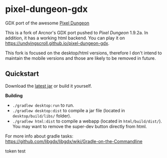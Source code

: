 pixel-dungeon-gdx
=================

GDX port of the awesome [Pixel Dungeon](https://github.com/watabou/pixel-dungeon)

This is a fork of Arcnor's GDX port pushed to *Pixel Dungeon* 1.9.2a. In addition, it has a working html backend. You can play it on https://undyingscroll.github.io/pixel-dungeon-gdx.

This fork is focused on the desktop/html versions, therefore I don't intend to maintain the mobile versions and those are likely to be removed in future.

Quickstart
----------
Download the [latest jar](https://github.com/gnojus/pixel-dungeon-gdx/releases) or build it yourself. 

**Building**
 - `./gradlew desktop:run` to run.
 - `./gradlew desktop:dist` to compile a jar file (located in `desktop/build/libs/` folder).
 - `./gradlew html:dist` to compile a webapp (located in `html/build/dist/`). You may want to remove the super-dev button directly from html.

For more info about gradle tasks: https://github.com/libgdx/libgdx/wiki/Gradle-on-the-Commandline

token test